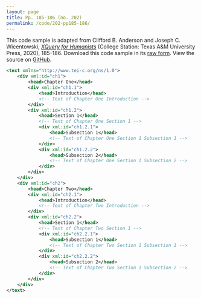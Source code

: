 ```yaml
---
layout: page
title: Pp. 185-186 (no. 202)
permalink: /code/202-pp185-186/
---
```


This code sample is adapted from Clifford B. Anderson and Joseph C. Wicentowski, 
[_XQuery for Humanists_](/) (College Station: Texas A&M University Press, 2020), 185-186. 
Download this code sample in its [raw form](/code/202-pp185-186/202-pp185-186.xml).
View the source on [GitHub](https://github.com/coding4humanists/xquery4humanists/blob/release/code/202-pp185-186/202-pp185-186.xml).

```xml
<text xmlns="http://www.tei-c.org/ns/1.0">
    <div xml:id="ch1">
        <head>Chapter One</head>
        <div xml:id="ch1.1">
            <head>Introduction</head>
            <!-- Text of Chapter One Introduction -->
        </div>
        <div xml:id="ch1.2">
            <head>Section 1</head>
            <!-- Text of Chapter One Section 1 -->
            <div xml:id="ch1.2.1">
                <head>Subsection 1</head>
                <!-- Text of Chapter One Section 1 Subsection 1 -->
            </div>
            <div xml:id="ch1.2.2">
                <head>Subsection 2</head>
                <!-- Text of Chapter One Section 1 Subsection 2 -->
            </div>
        </div>
    </div>
    <div xml:id="ch2">
        <head>Chapter Two</head>
        <div xml:id="ch2.1">
            <head>Introduction</head>
            <!-- Text of Chapter Two Introduction -->
        </div>
        <div xml:id="ch2.2">
            <head>Section 1</head>
            <!-- Text of Chapter Two Section 1 -->
            <div xml:id="ch2.2.1">
                <head>Subsection 1</head>
                <!-- Text of Chapter Two Section 1 Subsection 1 -->
            </div>
            <div xml:id="ch2.2.2">
                <head>Subsection 2</head>
                <!-- Text of Chapter Two Section 1 Subsection 2 -->
            </div>
        </div>
    </div>
</text>
```  
